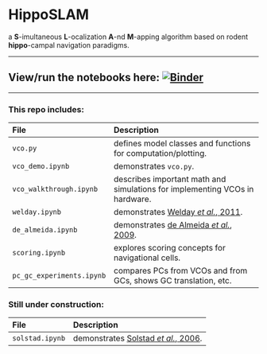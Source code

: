 # HippoSLAM

a **S**-imultaneous **L**-ocalization **A**-nd **M**-apping algorithm based on rodent **hippo**-campal navigation paradigms.

* * *

## View/run the notebooks here: [![Binder](https://mybinder.org/badge.svg)](https://mybinder.org/v2/gh/acellon/hipposlam/master)

* * *

### This repo includes:

| File                      | Description                                                                 |
|:--------------------------|:----------------------------------------------------------------------------|
| `vco.py`                  | defines model classes and functions for computation/plotting.               |
| `vco_demo.ipynb`          | demonstrates `vco.py`.                                                      |
| `vco_walkthrough.ipynb`   | describes important math and simulations for implementing VCOs in hardware. |
| `welday.ipynb`            | demonstrates [Welday _et al._, 2011][welday].                               |
| `de_almeida.ipynb`        | demonstrates [de Almeida _et al._, 2009][de almeida].                       |
| `scoring.ipynb`           | explores scoring concepts for navigational cells.                           |
| `pc_gc_experiments.ipynb` | compares PCs from VCOs and from GCs, shows GC translation, etc.             |

### Still under construction:

| File            | Description                                     |
|:----------------|:------------------------------------------------|
| `solstad.ipynb` | demonstrates [Solstad _et al._, 2006][solstad]. |

[welday]: http://www.jneurosci.org/content/31/45/16157.long

[de almeida]: http://www.jneurosci.org/content/29/23/7504.long

[solstad]: https://www.ncbi.nlm.nih.gov/pubmed/17094145
